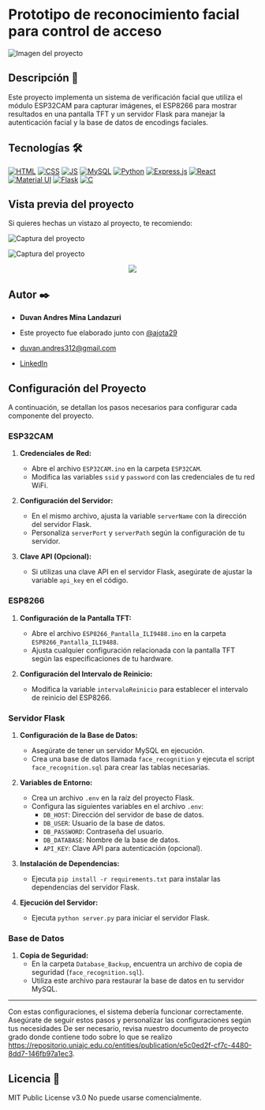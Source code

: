 # Prototipo de reconocimiento facial para control de acceso
![Imagen del proyecto](https://github.com/DuAndresMina/Prototipo-de-reconocimiento-facial-para-control-de-acceso/blob/master/download.gif?raw=true)

## Descripción 📑

Este proyecto implementa un sistema de verificación facial que utiliza el módulo ESP32CAM para capturar imágenes, el ESP8266 para mostrar resultados en una pantalla TFT y un servidor Flask para manejar la autenticación facial y la base de datos de encodings faciales.

## Tecnologías 🛠
<!-- Iconos sacados de: https://dev.to/envoy_/150-badges-for-github-pnk -->
[![HTML](https://img.shields.io/badge/HTML5-E34F26?style=for-the-badge&logo=html5&logoColor=white)](https://es.wikipedia.org/wiki/HTML5)
[![CSS](https://img.shields.io/badge/CSS3-1572B6?style=for-the-badge&logo=css3&logoColor=white)](https://es.wikipedia.org/wiki/CSS)
[![JS](https://img.shields.io/badge/JavaScript-F7DF1E?style=for-the-badge&logo=javascript&logoColor=black)](https://es.wikipedia.org/wiki/JavaScript)
[![MySQL](https://img.shields.io/badge/MySQL-1572B6?style=for-the-badge&logo=MySQL&logoColor=white)](https://es.wikipedia.org/wiki/MySQL)
[![Python](https://img.shields.io/badge/Python-3776AB?style=for-the-badge&logo=python&logoColor=white)](https://es.wikipedia.org/wiki/Python)
[![Express.js](https://img.shields.io/badge/Express.js-404D59?style=for-the-badge)](https://es.wikipedia.org/wiki/Express.js)
[![React](https://img.shields.io/badge/React-20232A?style=for-the-badge&logo=react&logoColor=61DAFB)](https://es.wikipedia.org/wiki/react)
[![Material UI](https://img.shields.io/badge/Material--UI-0081CB?style=for-the-badge&logo=material-ui&logoColor=white)](https://es.wikipedia.org/wiki/Material_Design)
[![Flask](https://img.shields.io/badge/Flask-000000?style=for-the-badge&logo=flask&logoColor=white)](https://es.wikipedia.org/wiki/flask)
[![C](https://img.shields.io/badge/C-00599C?style=for-the-badge&logo=c&logoColor=white)]([https://es.wikipedia.org/wiki/C](https://es.wikipedia.org/wiki/C_(lenguaje_de_programación)))

## Vista previa del proyecto
Si quieres hechas un vistazo al proyecto, te recomiendo:

![Captura del proyecto](https://github.com/DuAndresMina/Prototipo-de-reconocimiento-facial-para-control-de-acceso/blob/master/IMG_7635.jpg?raw=true)

![Captura del proyecto](https://github.com/DuAndresMina/Prototipo-de-reconocimiento-facial-para-control-de-acceso/blob/master/imagen_2024-07-10_170616057.png?raw=true)

<p align="center">
  <img src="https://github.com/DuAndresMina/Prototipo-de-reconocimiento-facial-para-control-de-acceso/blob/master/img2.png" />
</p>

## Autor ✒️
* **Duvan Andres Mina Landazuri**
  
* Este proyecto fue elaborado junto con [@ajota29](https://github.com/ajota29)

* [duvan.andres312@gmail.com](duvan.andres312@gmail.com)
* [LinkedIn](https://www.linkedin.com/in/duvan-mina-644b13156/)

## Configuración del Proyecto

A continuación, se detallan los pasos necesarios para configurar cada componente del proyecto.

### ESP32CAM

1. **Credenciales de Red:**
   - Abre el archivo `ESP32CAM.ino` en la carpeta `ESP32CAM`.
   - Modifica las variables `ssid` y `password` con las credenciales de tu red WiFi.

2. **Configuración del Servidor:**
   - En el mismo archivo, ajusta la variable `serverName` con la dirección del servidor Flask.
   - Personaliza `serverPort` y `serverPath` según la configuración de tu servidor.

3. **Clave API (Opcional):**
   - Si utilizas una clave API en el servidor Flask, asegúrate de ajustar la variable `api_key` en el código.

### ESP8266

1. **Configuración de la Pantalla TFT:**
   - Abre el archivo `ESP8266_Pantalla_ILI9488.ino` en la carpeta `ESP8266_Pantalla_ILI9488`.
   - Ajusta cualquier configuración relacionada con la pantalla TFT según las especificaciones de tu hardware.

2. **Configuración del Intervalo de Reinicio:**
   - Modifica la variable `intervaloReinicio` para establecer el intervalo de reinicio del ESP8266.

### Servidor Flask

1. **Configuración de la Base de Datos:**
   - Asegúrate de tener un servidor MySQL en ejecución.
   - Crea una base de datos llamada `face_recognition` y ejecuta el script `face_recognition.sql` para crear las tablas necesarias.

2. **Variables de Entorno:**
   - Crea un archivo `.env` en la raíz del proyecto Flask.
   - Configura las siguientes variables en el archivo `.env`:
     - `DB_HOST`: Dirección del servidor de base de datos.
     - `DB_USER`: Usuario de la base de datos.
     - `DB_PASSWORD`: Contraseña del usuario.
     - `DB_DATABASE`: Nombre de la base de datos.
     - `API_KEY`: Clave API para autenticación (opcional).

3. **Instalación de Dependencias:**
   - Ejecuta `pip install -r requirements.txt` para instalar las dependencias del servidor Flask.


4. **Ejecución del Servidor:**
   - Ejecuta `python server.py` para iniciar el servidor Flask.

### Base de Datos

1. **Copia de Seguridad:**
   - En la carpeta `Database_Backup`, encuentra un archivo de copia de seguridad (`face_recognition.sql`).
   - Utiliza este archivo para restaurar la base de datos en tu servidor MySQL.

---

Con estas configuraciones, el sistema debería funcionar correctamente. Asegúrate de seguir estos pasos y personalizar las configuraciones según tus necesidades De ser necesario, revisa nuestro documento de proyecto grado donde contiene todo sobre lo que se realizo https://repositorio.uniajc.edu.co/entities/publication/e5c0ed2f-cf7c-4480-8dd7-146fb97a1ec3.


## Licencia 📄
MIT Public License v3.0
No puede usarse comencialmente.
